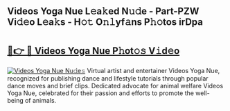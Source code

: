 ## Videos Yoga Nue L𝚎a𝚔ed N𝚞𝚍e - Part-PZW Vi𝚍𝚎o L𝚎a𝚔s - H𝚘𝚝 O𝚗𝚕yf𝚊ns P𝚑𝚘tos irDpa

# <h2><a href="http://kf4w3u.oniu.top/?m=Videos+Yoga+Nue">🔗👉 🔴 Videos Yoga Nue P𝚑ot𝚘𝚜 V𝚒d𝚎o</a></h2>

[![Videos Yoga Nue Nu𝚍e𝚜](https://i.imgur.com/0qMVB7G.gif)](http://kf4w3u.oniu.top/?m=Videos+Yoga+Nue)
Virtual artist and entertainer Videos Yoga Nue, recognized for publishing dance and lifestyle tutorials through popular dance moves and brief clips. Dedicated advocate for animal welfare Videos Yoga Nue, celebrated for their passion and efforts to promote the well-being of animals.  
